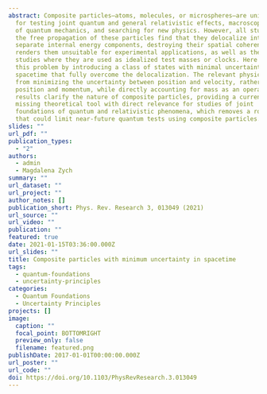 ```yaml
---
abstract: Composite particles—atoms, molecules, or microspheres—are unique tools
  for testing joint quantum and general relativistic effects, macroscopic limits
  of quantum mechanics, and searching for new physics. However, all studies of
  the free propagation of these particles find that they delocalize into
  separate internal energy components, destroying their spatial coherence. This
  renders them unsuitable for experimental applications, as well as theoretical
  studies where they are used as idealized test masses or clocks. Here we solve
  this problem by introducing a class of states with minimal uncertainty in
  spacetime that fully overcome the delocalization. The relevant physics comes
  from minimizing the uncertainty between position and velocity, rather than
  position and momentum, while directly accounting for mass as an operator. Our
  results clarify the nature of composite particles, providing a currently
  missing theoretical tool with direct relevance for studies of joint
  foundations of quantum and relativistic phenomena, which removes a roadblock
  that could limit near-future quantum tests using composite particles.
slides: ""
url_pdf: ""
publication_types:
  - "2"
authors:
  - admin
  - Magdalena Zych
summary: ""
url_dataset: ""
url_project: ""
author_notes: []
publication_short: Phys. Rev. Research 3, 013049 (2021)
url_source: ""
url_video: ""
publication: ""
featured: true
date: 2021-01-15T03:36:00.000Z
url_slides: ""
title: Composite particles with minimum uncertainty in spacetime
tags:
  - quantum-foundations
  - uncertainty-principles
categories:
  - Quantum Foundations
  - Uncertainty Principles
projects: []
image:
  caption: ""
  focal_point: BOTTOMRIGHT
  preview_only: false
  filename: featured.png
publishDate: 2017-01-01T00:00:00.000Z
url_poster: ""
url_code: ""
doi: https://doi.org/10.1103/PhysRevResearch.3.013049
---
```

